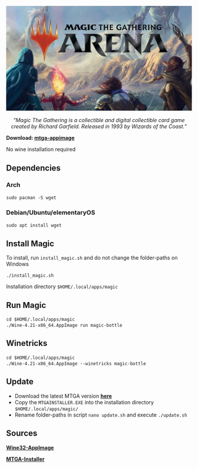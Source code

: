 
![GitHub Logo](data/magic_logo.jpg)

<p align="center"><i>"Magic The Gathering is a collectible and digital collectible card game created by Richard Garfield. Released in 1993 by Wizards of the Coast.</i>"
</p>


**Download: [mtga-appimage](https://github.com/linux-ott/mtga-appimage/releases/tag/mtga-appimage)**

No wine installation required

## Dependencies

### Arch
```
sudo pacman -S wget
```

### Debian/Ubuntu/elementaryOS
```
sudo apt install wget
```

## Install Magic

To install, run ``install_magic.sh`` and do not change the folder-paths on Windows

```
./install_magic.sh
```

Installation directory ```$HOME/.local/apps/magic```

## Run Magic

```
cd $HOME/.local/apps/magic
./Wine-4.21-x86_64.AppImage run magic-bottle
```

## Winetricks

```
cd $HOME/.local/apps/magic
./Wine-4.21-x86_64.AppImage --winetricks magic-bottle
```

## Update

* Download the latest MTGA version **[here](https://mtgarena.downloads.wizards.com/Live/Windows32/version)**
* Copy the ```MTGAINSTALLER.EXE``` into the installation directory ```$HOME/.local/apps/magic/```
* Rename folder-paths in script ```nano update.sh``` and execute ```./update.sh```

## Sources
**[Wine32-AppImage](https://github.com/sudo-give-me-coffee/wine32-deploy)**

**[MTGA-Installer](https://mtgarena.downloads.wizards.com/Live/Windows32/versions/3009.800581/MTGAInstaller_0.1.3009.800581.msi)**